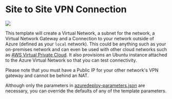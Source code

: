 # Site to Site VPN Connection

<a href="https://portal.azure.com/#create/Microsoft.Template/uri/https%3A%2F%2Fraw.githubusercontent.com%2FAzure%2Fazure-quickstart-templates%2Fmaster%2F201-site-to-site-vpn%2Fazuredeploy.json" target="_blank">
    <img src="http://azuredeploy.net/deploybutton.png"/>
</a>

This template will create a Virtual Network, a subnet for the network, a Virtual Network Gateway and a Connection to your network outside of Azure (defined as your `local` network). This could be anything such as your on-premises network and can even be used with other cloud networks such as [AWS Virtual Private Cloud](https://github.com/sedouard/aws-vpc-to-azure-vnet). It also provisions an Ubuntu instance attached to the Azure Virtual Network so that you can test connectivity.

Please note that you must have a Public IP for your other network's VPN gateway and cannot be behind an NAT.

Although only the parameters in [azuredeploy-parameters.json](./azure-deploy-parameters.json) are necessary, you can override the defaults of any of the template parameters.
